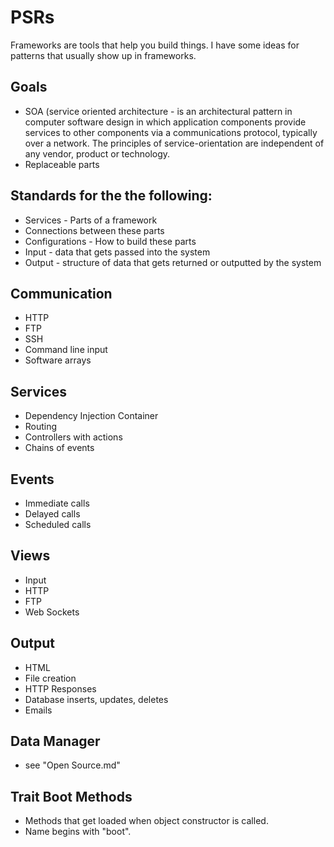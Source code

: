 
# PSRs

Frameworks are tools that help you build things. I have some ideas for patterns that usually show up in frameworks.

## Goals
 - SOA (service oriented architecture - is an architectural pattern in computer software design in which application components provide services to other components via a communications protocol, typically over a network. The principles of service-orientation are independent of any vendor, product or technology.
 - Replaceable parts

## Standards for the the following:
 - Services - Parts of a framework
 - Connections between these parts
 - Configurations - How to build these parts
 - Input - data that gets passed into the system
 - Output - structure of data that gets returned or outputted by the system

## Communication
 - HTTP
 - FTP
 - SSH
 - Command line input
 - Software arrays

## Services
 - Dependency Injection Container
 - Routing
 - Controllers with actions
 - Chains of events

## Events
 - Immediate calls
 - Delayed calls
 - Scheduled calls

## Views
 - Input
 - HTTP
 - FTP
 - Web Sockets

## Output
 - HTML
 - File creation
 - HTTP Responses
 - Database inserts, updates, deletes
 - Emails

## Data Manager
 - see "Open Source.md"

## Trait Boot Methods
 - Methods that get loaded when object constructor is called.
 - Name begins with "boot".

